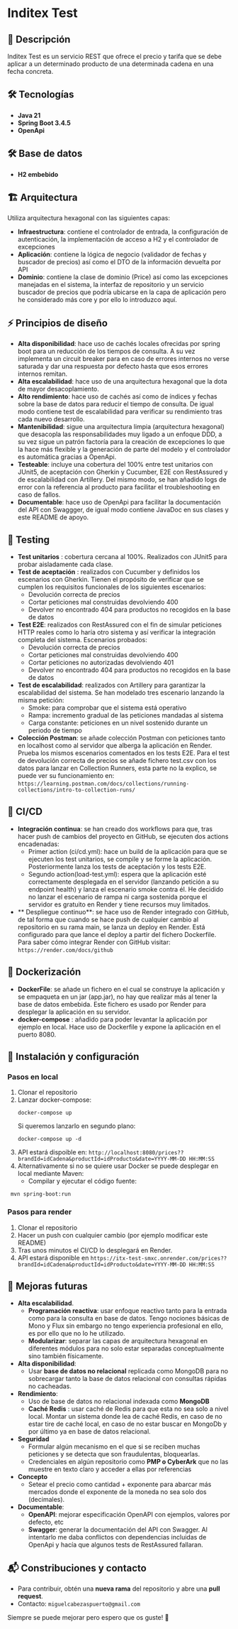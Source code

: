 # Inditex Test

## 📌 Descripción
Inditex Test es un servicio REST que ofrece el precio y tarifa que se debe aplicar a un determinado producto de una determinada cadena en una fecha concreta.

## 🛠️ Tecnologías
- **Java 21**
- **Spring Boot 3.4.5**
- **OpenApi**

## 🛠️ Base de datos
- **H2 embebido**

## 🏗️ Arquitectura
Utiliza arquitectura hexagonal con las siguientes capas:
- **Infraestructura**: contiene el controlador de entrada, la configuración de autenticación, la implementación de acceso a H2 y el controlador de excepciones
- **Aplicación**: contiene la lógica de negocio (validador de fechas y buscador de precios) así como el DTO de la información devuelta por API
- **Dominio**: contiene la clase de dominio (Price) así como las excepciones manejadas en el sistema, la interfaz de repositorio y un servicio buscador de precios que podría ubicarse en la capa de aplicación pero he considerado más core y por ello lo introduzco aquí.

## ⚡ Principios de diseño
- **Alta disponibilidad**: hace uso de cachés locales ofrecidas por spring boot para un reducción de los tiempos de consulta. A su vez implementa un circuit breaker para en caso de errores internos no verse saturada y dar una respuesta por defecto hasta que esos errores internos remitan.
- **Alta escalabilidad**: hace uso de una arquitectura hexagonal que la dota de mayor desacoplamiento.
- **Alto rendimiento**: hace uso de cachés así como de índices y fechas sobre la base de datos para reducir el tiempo de consulta. De igual modo contiene test de escalabilidad para verificar su rendimiento tras cada nuevo desarrollo.
- **Mantenibilidad**: sigue una arquitectura limpia (arquitectura hexagonal) que desacopla las responsabilidades muy ligado a un enfoque DDD, a su vez sigue un patrón factoría para la creación de excepciones lo que la hace más flexible y la generación de parte del modelo y el controlador es automática gracias a OpenApi.
- **Testeable**: incluye una cobertura del 100% entre test unitarios con JUnit5, de aceptación con Gherkin y Cucumber, E2E con RestAssured y de escalabilidad con Artillery. Del mismo modo, se han añadido logs de error con la referencia al producto para facilitar el troubleshooting en caso de fallos.
- **Documentable**: hace uso de OpenApi para facilitar la documentación del API con Swaggger, de igual modo contiene JavaDoc en sus clases y este README de apoyo.

## 🧪 Testing
- **Test unitarios** : cobertura cercana al 100%. Realizados con JUnit5 para probar aisladamente cada clase.
- **Test de aceptación** : realizados con Cucumber y definidos los escenarios con Gherkin. Tienen el propósito de verificar que se cumplen los requisitos funcionales de los siguientes escenarios:
  - Devolución correcta de precios
  - Cortar peticiones mal construidas devolviendo 400
  - Devolver no encontrado 404 para productos no recogidos en la base de datos 
- **Test E2E**: realizados con RestAssured con el fin de simular peticiones HTTP reales como lo haría otro sistema y así verificar la integración completa del sistema. Escenarios probados:
  - Devolución correcta de precios
  - Cortar peticiones mal construidas devolviendo 400
  - Cortar peticiones no autorizadas devolviendo 401
  - Devolver no encontrado 404 para productos no recogidos en la base de datos
- **Test de escalabilidad**: realizados con Artillery para garantizar la escalabilidad del sistema. Se han modelado tres escenario lanzando la misma petición:
  - Smoke: para comprobar que el sistema está operativo
  - Rampa: incremento gradual de las peticiones mandadas al sistema
  - Carga constante: peticiones en un nivel sostenido durante un periodo de tiempo
- **Colección Postman**: se añade colección Postman con peticiones tanto en localhost como al servidor que alberga la aplicación en Render. Prueba los mismos escenarios comentados en los tests E2E. Para el test de devolución correcta de precios se añade fichero test.csv con los datos para lanzar en Collection Runners, esta parte no la explico, se puede ver su funcionamiento en: `https://learning.postman.com/docs/collections/running-collections/intro-to-collection-runs/`

## 🔄 CI/CD
- **Integración continua**: se han creado dos workflows para que, tras hacer push de cambios del proyecto en GitHub, se ejecuten dos actions encadenadas:
  - Primer action (ci/cd.yml): hace un build de la aplicación para que se ejecuten los test unitarios, se compile y se forme la aplicación. Posteriormente lanza los tests de aceptación y los tests E2E.
  - Segundo action(load-test.yml): espera que la aplicación esté correctamente desplegada en el servidor (lanzando petición a su endpoint health) y lanza el escenario smoke contra él. He decidido no lanzar el escenario de rampa ni carga sostenida porque el servidor es gratuito en Render y tiene recursos muy limitados.
- ** Despliegue continuo**: se hace uso de Render integrado con GitHub, de tal forma que cuando se hace push de cualquier cambio al repositorio en su rama main, se lanza un deploy en Render. Está configurado para que lance el deploy a partir del fichero Dockerfile. Para saber cómo integrar Render con GitHub visitar: `https://render.com/docs/github`

## 🐳 Dockerización
- **DockerFile**: se añade un fichero en el cual se construye la aplicación y se empaqueta en un jar (app.jar), no hay que realizar más al tener la base de datos embebida. Este fichero es usado por Render para desplegar la aplicación en su servidor.
- **docker-compose** : añadido para poder levantar la aplicación por ejemplo en local. Hace uso de Dockerfile y expone la aplicación en el puerto 8080.

## 🚀 Instalación y configuración
### Pasos en local
1. Clonar el repositorio
2. Lanzar docker-compose:
   ```
   docker-compose up
   ```
   Si queremos lanzarlo en segundo plano:
   ```
   docker-compose up -d
   ```
3. API estará dispoible en: `http://localhost:8080/prices??brandId=idCadena&productId=idProducto&date=YYYY-MM-DD HH:MM:SS`
4. Alternativamente si no se quiere usar Docker se puede desplegar en local mediante Maven:
    - Compilar y ejecutar el código fuente:
  ```
   mvn spring-boot:run
   ```

### Pasos para render
1. Clonar el repositorio
2. Hacer un push con cualquier cambio (por ejemplo modificar este README)
3. Tras unos minutos el CI/CD lo desplegará en Render.
4. API estará disponible en `https://itx-test-smxc.onrender.com/prices??brandId=idCadena&productId=idProducto&date=YYYY-MM-DD HH:MM:SS`

## 🔮 Mejoras futuras
- **Alta escalabilidad**.
    - **Programación reactiva**: usar enfoque reactivo tanto para la entrada como para la consulta en base de datos. Tengo nociones básicas de Mono y Flux sin embargo no tengo experiencia profesional en ello, es por ello que no lo he utilizado.
    - **Modularizar**: separar las capas de arquitectura hexagonal en diferentes módulos para no solo estar separadas conceptualmente sino también físicamente.
- **Alta disponibilidad**:
    - Usar **base de datos no relacional** replicada como MongoDB para no sobrecargar tanto la base de datos relacional con consultas rápidas no cacheadas.
-  **Rendimiento**:
    - Uso de base de datos no relacional indexada como **MongoDB**
    - **Caché Redis** : usar caché de Redis para que esta no sea solo a nivel local. Montar un sistema donde lea de caché Redis, en caso de no estar tire de caché local, en caso de no estar buscar en MongoDb y por último ya en base de datos relacional.
- **Seguridad**
  - Formular algún mecanismo en el que si se reciben muchas peticiones y se detecta que son fraudulentas, bloquearlas.
  - Credenciales en algún repositorio como **PMP o CyberArk** que no las muestre en texto claro y acceder a ellas por referencias 
- **Concepto**
  - Setear el precio como cantidad + exponente para abarcar más mercados donde el exponente de la moneda no sea solo dos (decimales).
- **Documentable**:
    - **OpenAPI**: mejorar especificación OpenAPI con ejemplos, valores por defecto, etc
    - **Swagger**: generar la documentación del API con Swagger. Al intentarlo me daba conflictos con dependencias incluidas de OpenApi y hacía que algunos tests de RestAssured fallaran.

## 📬 Constribuciones y contacto
- Para contribuir, obtén una **nueva rama** del repositorio y abre una **pull request**.
- Contacto: `miguelcabezaspuerto@gmail.com`

Siempre se puede mejorar pero espero que os guste! 🚀
